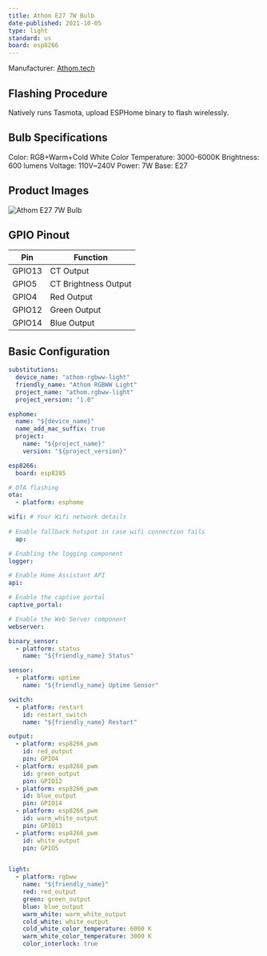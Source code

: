 ```yaml
---
title: Athom E27 7W Bulb
date-published: 2021-10-05
type: light
standard: us
board: esp8266
---
```


Manufacturer: [Athom.tech](https://www.athom.tech/blank-1/7w-2-pack)

## Flashing Procedure

Natively runs Tasmota, upload ESPHome binary to flash wirelessly.

## Bulb Specifications

Color: RGB+Warm+Cold White
Color Temperature: 3000-6000K
Brightness: 600 lumens
Voltage: 110V~240V
Power: 7W
Base:  E27

## Product Images

![Athom E27 7W Bulb](/Athom-E27-7W-Bulb.png "Athom E27 7W Bulb")

## GPIO Pinout

| Pin    | Function             |
| ------ | -------------------- |
| GPIO13 | CT Output            |
| GPIO5  | CT Brightness Output |
| GPIO4  | Red Output           |
| GPIO12 | Green Output         |
| GPIO14 | Blue Output          |

## Basic Configuration

```yaml
substitutions:
  device_name: "athom-rgbww-light"
  friendly_name: "Athom RGBWW Light"
  project_name: "athom.rgbww-light"
  project_version: "1.0"

esphome:
  name: "${device_name}"
  name_add_mac_suffix: true
  project:
    name: "${project_name}"
    version: "${project_version}"

esp8266:
  board: esp8285

# OTA flashing
ota:
  - platform: esphome

wifi: # Your Wifi network details
  
# Enable fallback hotspot in case wifi connection fails  
  ap:

# Enabling the logging component
logger:

# Enable Home Assistant API
api:

# Enable the captive portal
captive_portal:

# Enable the Web Server component 
webserver:

binary_sensor:
  - platform: status
    name: "${friendly_name} Status"

sensor:
  - platform: uptime
    name: "${friendly_name} Uptime Sensor"

switch:
  - platform: restart
    id: restart_switch
    name: "${friendly_name} Restart"

output:
  - platform: esp8266_pwm
    id: red_output
    pin: GPIO4
  - platform: esp8266_pwm
    id: green_output
    pin: GPIO12
  - platform: esp8266_pwm
    id: blue_output
    pin: GPIO14
  - platform: esp8266_pwm
    id: warm_white_output
    pin: GPIO13
  - platform: esp8266_pwm
    id: white_output
    pin: GPIO5


light:
  - platform: rgbww
    name: "${friendly_name}"
    red: red_output
    green: green_output
    blue: blue_output
    warm_white: warm_white_output
    cold_white: white_output
    cold_white_color_temperature: 6000 K
    warm_white_color_temperature: 3000 K
    color_interlock: true

```
